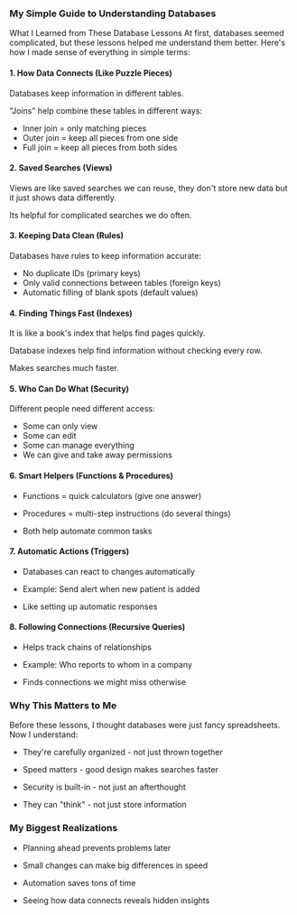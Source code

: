 ### My Simple Guide to Understanding Databases

What I Learned from These Database Lessons
At first, databases seemed complicated, but these lessons helped me understand them better. Here's how I made sense of everything in simple terms:

#### 1. How Data Connects (Like Puzzle Pieces)

Databases keep information in different tables.

"Joins" help combine these tables in different ways:

- Inner join = only matching pieces
- Outer join = keep all pieces from one side
- Full join = keep all pieces from both sides

#### 2. Saved Searches (Views)

Views are like saved searches we can reuse, they don't store new data but it just shows data differently.

Its helpful for complicated searches we do often.

#### 3. Keeping Data Clean (Rules)

Databases have rules to keep information accurate:

- No duplicate IDs (primary keys)
- Only valid connections between tables (foreign keys)
- Automatic filling of blank spots (default values)

#### 4. Finding Things Fast (Indexes)

It is like a book's index that helps find pages quickly.

Database indexes help find information without checking every row.

Makes searches much faster.

#### 5. Who Can Do What (Security)

Different people need different access:

- Some can only view
- Some can edit
- Some can manage everything
- We can give and take away permissions

#### 6. Smart Helpers (Functions & Procedures)

- Functions = quick calculators (give one answer)

- Procedures = multi-step instructions (do several things)

- Both help automate common tasks

#### 7. Automatic Actions (Triggers)

- Databases can react to changes automatically

- Example: Send alert when new patient is added

- Like setting up automatic responses

#### 8. Following Connections (Recursive Queries)

- Helps track chains of relationships

- Example: Who reports to whom in a company

- Finds connections we might miss otherwise

### Why This Matters to Me

Before these lessons, I thought databases were just fancy spreadsheets. Now I understand:

- They're carefully organized - not just thrown together

- Speed matters - good design makes searches faster

- Security is built-in - not just an afterthought

- They can "think" - not just store information

### My Biggest Realizations

- Planning ahead prevents problems later

- Small changes can make big differences in speed

- Automation saves tons of time

- Seeing how data connects reveals hidden insights